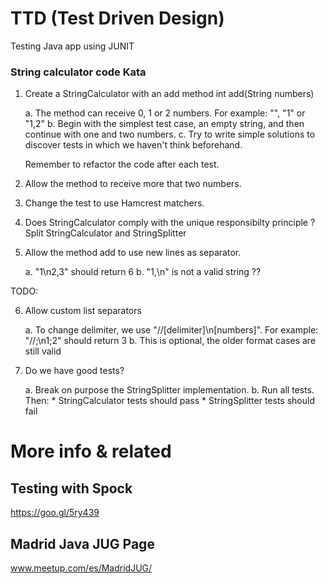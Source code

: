 # TTD (Test Driven Design)

Testing Java app using JUNIT


### String calculator code Kata

1. Create a StringCalculator with an add method int add(String numbers)

	a. The method can receive 0, 1 or 2 numbers. For example: "", "1" or "1,2"
	b. Begin with the simplest test case, an empty string, and then continue 
			with one and two numbers.
	c. Try to write simple solutions to discover tests in which we haven't think
			beforehand.

	Remember to refactor the code after each test.

2. Allow the method to receive more that two numbers.

3. Change the test to use Hamcrest matchers.

4. Does StringCalculator comply with the unique responsibilty principle ?
		Split StringCalculator and StringSplitter

5. Allow the method add to use new lines as separator.

	a. "1\n2,3" should return 6
	b. "1,\n" is not a valid string ??


TODO:

6. Allow custom list separators

	a. To change delimiter, we use "//[delimiter]\n[numbers]". For example: "//;\n1;2" should return 3
	b. This is optional, the older format cases are still valid

7. Do we have good tests?

	a. Break on purpose the StringSplitter implementation. 
	b. Run all tests. Then:
			* StringCalculator tests should pass
			* StringSplitter tests should fail


# More info & related

## Testing with Spock

https://goo.gl/5ry439


## Madrid Java JUG Page

www.meetup.com/es/MadridJUG/